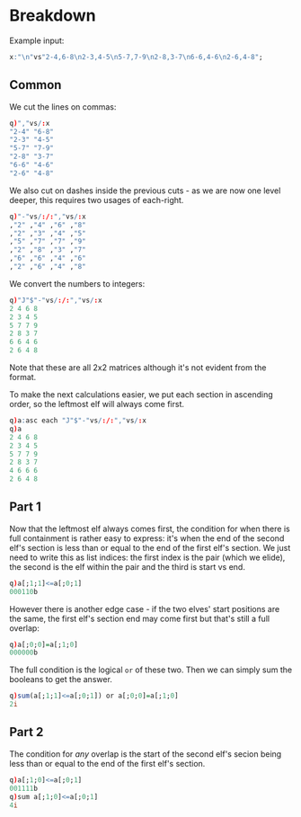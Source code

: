 # Breakdown
Example input:
```q
x:"\n"vs"2-4,6-8\n2-3,4-5\n5-7,7-9\n2-8,3-7\n6-6,4-6\n2-6,4-8";
```

## Common
We cut the lines on commas:
```q
q)","vs/:x
"2-4" "6-8"
"2-3" "4-5"
"5-7" "7-9"
"2-8" "3-7"
"6-6" "4-6"
"2-6" "4-8"
```
We also cut on dashes inside the previous cuts - as we are now one level deeper, this requires two usages of each-right.
```q
q)"-"vs/:/:","vs/:x
,"2" ,"4" ,"6" ,"8"
,"2" ,"3" ,"4" ,"5"
,"5" ,"7" ,"7" ,"9"
,"2" ,"8" ,"3" ,"7"
,"6" ,"6" ,"4" ,"6"
,"2" ,"6" ,"4" ,"8"
```
We convert the numbers to integers:
```q
q)"J"$"-"vs/:/:","vs/:x
2 4 6 8
2 3 4 5
5 7 7 9
2 8 3 7
6 6 4 6
2 6 4 8
```
Note that these are all 2x2 matrices although it's not evident from the format.

To make the next calculations easier, we put each section in ascending order, so the leftmost elf will always come first.
```q
q)a:asc each "J"$"-"vs/:/:","vs/:x
q)a
2 4 6 8
2 3 4 5
5 7 7 9
2 8 3 7
4 6 6 6
2 6 4 8
```

## Part 1
Now that the leftmost elf always comes first, the condition for when there is full containment is rather easy to express: it's when the end of the second elf's section is less than or equal to the end of the first elf's section. We just need to write this as list indices: the first index is the pair (which we elide), the second is the elf within the pair and the third is start vs end.
```q
q)a[;1;1]<=a[;0;1]
000110b
```
However there is another edge case - if the two elves' start positions are the same, the first elf's section end may come first but that's still a full overlap:
```q
q)a[;0;0]=a[;1;0]
000000b
```
The full condition is the logical `or` of these two. Then we can simply sum the booleans to get the answer.
```q
q)sum(a[;1;1]<=a[;0;1]) or a[;0;0]=a[;1;0]
2i
```

## Part 2
The condition for _any_ overlap is the start of the second elf's secion being less than or equal to the end of the first elf's section.
```q
q)a[;1;0]<=a[;0;1]
001111b
q)sum a[;1;0]<=a[;0;1]
4i
```
